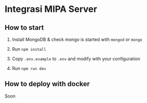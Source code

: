 # Integrasi MIPA Server

## How to start

1. Install MongoDB & check mongo is started with `mongod` or `mongo`

2. Run `npm install`

3. Copy `.env.example` to `.env` and modify with your configuration

4. Run `npm run dev`

## How to deploy with docker

Soon
